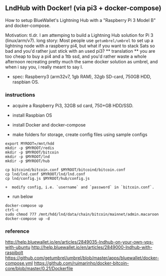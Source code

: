 ## LndHub with Docker! (via pi3 + docker-compose)

How to setup BlueWallet's Lightning Hub with a "Raspberry Pi 3 Model B" and docker-compose.

Motivation: tl.dr. I am attemping to build a Lightning Hub solution for Pi 3 (linux/arm/v7).
long story: Most people use `getumbrel/umbrel` to set up a lightning node with a raspberry pi4, but what if you want to stack Sats so bad and you'd rather just stick with an used pi3? ** translation ** you are too cheap to buy a pi4 and a 1tb ssd, and you'd rather waste a whole afternoon recreating pretty much the same docker solution as umbrel, and when i say you, i really meant to say I. 

+ spec: Raspberry3 (arm32v7, 1gb RAM), 32gb SD-card, 750GB HDD, raspbian OS.

### instructions

+ acquire a Raspberry Pi3, 32GB sd card, 750+GB HDD/SSD.

+ install Raspbian OS

+ install Docker and docker-compose

+ make folders for storage, create config files using sample configs

```
export MYROOT=/mnt/hdd
mkdir -p $MYROOT/redis
mkdir -p $MYROOT/bitcoin
mkdir -p $MYROOT/lnd
mkdir -p $MYROOT/hub

cp bitcoind/bitcoin.conf $MYROOT/bitcoind/bitcoin.conf
cp lnd/lnd.conf $MYROOT/lnd/lnd.conf
cp lnd/config.js $MYROOT/hub/config.js

```
    +  modify config, i.e. `username` and `password` in `bitcoin.conf`. 


+ run below

```
docker-compose up
ctrl-c
sudo chmod 777 /mnt/hdd/lnd/data/chain/bitcoin/mainnet/admin.macaroon
docker-compose up -d
```



### reference
http://help.bluewallet.io/en/articles/2849035-lndhub-on-your-own-vps-with-ubuntu
http://help.bluewallet.io/en/articles/2849000-lndhub-with-raspibolt
https://github.com/getumbrel/umbrel/blob/master/apps/bluewallet/docker-compose.yml
https://github.com/ruimarinho/docker-bitcoin-core/blob/master/0.21/Dockerfile

